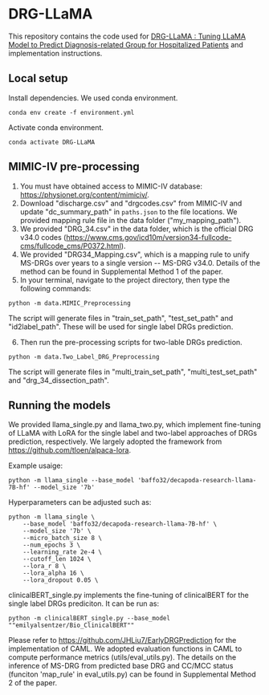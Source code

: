# DRG-LLaMA

This repository contains the code used for [DRG-LLaMA : Tuning LLaMA Model to Predict Diagnosis-related Group for Hospitalized Patients](https://arxiv.org/abs/2309.12625) and implementation instructions.

## Local setup
Install dependencies. We used conda environment.
```
conda env create -f environment.yml
```
Activate conda environment.
```
conda activate DRG-LLaMA
```


## MIMIC-IV pre-processing

1) You must have obtained access to MIMIC-IV database: https://physionet.org/content/mimiciv/.
2) Download "discharge.csv" and "drgcodes.csv" from MIMIC-IV and update "dc_summary_path" in `paths.json` to the file locations. We provided mapping rule file in the data folder ("my_mapping_path").
3) We provided "DRG_34.csv" in the data folder, which is the official DRG v34.0 codes (https://www.cms.gov/icd10m/version34-fullcode-cms/fullcode_cms/P0372.html).
4) We provided "DRG34_Mapping.csv", which is a mapping rule to unify MS-DRGs over years to a single version -- MS-DRG v34.0. Details of the method can be found in Supplemental Method 1 of the paper.
5) In your terminal, navigate to the project directory, then type the following commands:
```
python -m data.MIMIC_Preprocessing
```
The script will generate files in "train_set_path", "test_set_path" and "id2label_path". These will be used for single label DRGs prediction.

6) Then run the pre-processing scripts for two-lable DRGs prediction.
```
python -m data.Two_Label_DRG_Preprocessing
```
The script will generate files in "multi_train_set_path", "multi_test_set_path" and "drg_34_dissection_path".



## Running the models
We provided llama_single.py and llama_two.py, which implement fine-tuning of LLaMA with LoRA for the single label and two-label approaches of DRGs prediction, respectively. We largely adopted the framework from https://github.com/tloen/alpaca-lora.

Example usaige:
```
python -m llama_single --base_model 'baffo32/decapoda-research-llama-7B-hf' --model_size '7b'
```
Hyperparameters can be adjusted such as:
```
python -m llama_single \
    --base_model 'baffo32/decapoda-research-llama-7B-hf' \
    --model_size '7b' \
    --micro_batch_size 8 \
    --num_epochs 3 \
    --learning_rate 2e-4 \
    --cutoff_len 1024 \
    --lora_r 8 \
    --lora_alpha 16 \
    --lora_dropout 0.05 \
```
clinicalBERT_single.py implements the fine-tuning of clinicalBERT for the single label DRGs prediciton. It can be run as:
```
python -m clinicalBERT_single.py --base_model ""emilyalsentzer/Bio_ClinicalBERT""
```

Please refer to https://github.com/JHLiu7/EarlyDRGPrediction for the implementation of CAML. We adopted evaluation functions in CAML to compute performance metrics (utils/eval_utils.py). The details on the inference of MS-DRG from predicted base DRG and CC/MCC status (funciton 'map_rule' in eval_utils.py) can be found in Supplemental Method 2 of the paper.
